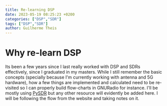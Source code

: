```yaml
---
title: Re-learning DSP
date: 2023-05-19 08:25:23 +0200
categories: ["DSP","SDR"]
tags: ["DSP","SDR"]
author: Guilherme Theis
---
```


# Why re-learn DSP

Its been a few years since I last really worked with DSP and SDRs effectively, since I graduated in my masters. While I still remember the basic concepts (specially because I'm currently working with antenna and 5G hardware), how a few things are implemented and calculated need to be re-visited so I can properly build flow-charts in GNURadio for instance. I'll be mostly using [PySDR](https://pysdr.org/content/frequency_domain.html) but any other resource will evidently be added here. I will be following the flow from the website and taking notes on it.

# 